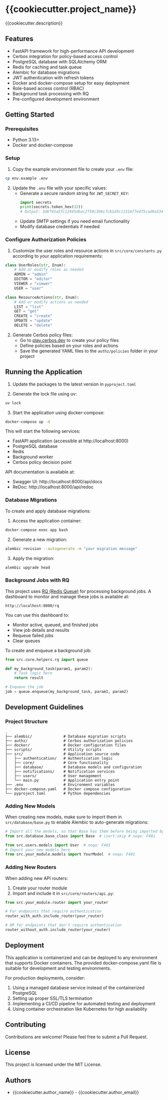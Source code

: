 # {{cookiecutter.project_name}}

{{cookiecutter.description}}

## Features

- FastAPI framework for high-performance API development
- Cerbos integration for policy-based access control
- PostgreSQL database with SQLAlchemy ORM
- Redis for caching and task queue
- Alembic for database migrations
- JWT authentication with refresh tokens
- Docker and docker-compose setup for easy deployment
- Role-based access control (RBAC)
- Background task processing with RQ
- Pre-configured development environment

## Getting Started

### Prerequisites

- Python 3.13+
- Docker and docker-compose

### Setup

1. Copy the example environment file to create your `.env` file:

```bash
cp env.example .env
```

2. Update the `.env` file with your specific values:
   - Generate a secure random string for `JWT_SECRET_KEY`:
     ```python
     import secrets
     print(secrets.token_hex(32))
     # Output: 3d6f45a5fc12445dbac2f59c3b6c7cb1d3c11316f7e4f5cad6a53449a8d02fd8
     ```
   - Update SMTP settings if you need email functionality
   - Modify database credentials if needed

### Configure Authorization Policies

1. Customize the user roles and resource actions in `src/core/constants.py` according to your application requirements:

```python
class UserRoles(str, Enum):
    # Add or modify roles as needed
    ADMIN = "admin"
    EDITOR = "editor"
    VIEWER = "viewer"
    USER = "user"

class ResourceActions(str, Enum):
    # Add or modify actions as needed
    LIST = "list"
    GET = "get"
    CREATE = "create"
    UPDATE = "update"
    DELETE = "delete"
```

2. Generate Cerbos policy files:
   - Go to [play.cerbos.dev](https://play.cerbos.dev) to create your policy files
   - Define policies based on your roles and actions
   - Save the generated YAML files to the `authz/policies` folder in your project

## Running the Application

1. Update the packages to the latest version in `pyproject.toml`

2. Generate the lock file using uv:

```bash
uv lock
```

3. Start the application using docker-compose:

```bash
docker-compose up -d
```

This will start the following services:
- FastAPI application (accessible at http://localhost:8000)
- PostgreSQL database
- Redis
- Background worker
- Cerbos policy decision point

API documentation is available at:
- Swagger UI: http://localhost:8000/api/docs
- ReDoc: http://localhost:8000/api/redoc

### Database Migrations

To create and apply database migrations:

1. Access the application container:
```bash
docker-compose exec app bash
```

2. Generate a new migration:
```bash
alembic revision --autogenerate -m "your migration message"
```

3. Apply the migration:
```bash
alembic upgrade head
```

### Background Jobs with RQ

This project uses [RQ (Redis Queue)](https://python-rq.org/) for processing background jobs. A dashboard to monitor and manage these jobs is available at:

```
http://localhost:8000/rq
```

You can use this dashboard to:
- Monitor active, queued, and finished jobs
- View job details and results
- Requeue failed jobs
- Clear queues

To create and enqueue a background job:

```python
from src.core.helpers.rq import queue

def my_background_task(param1, param2):
    # Task logic here
    return result

# Enqueue the job
job = queue.enqueue(my_background_task, param1, param2)
```

## Development Guidelines

### Project Structure

```
.
├── alembic/              # Database migration scripts
├── authz/                # Cerbos authorization policies
├── docker/               # Docker configuration files
├── scripts/              # Utility scripts
├── src/                  # Application source code
│   ├── authentication/   # Authentication logic
│   ├── core/             # Core functionality
│   ├── database/         # Database models and configuration
│   ├── notifications/    # Notification services
│   ├── users/            # User management
│   └── main.py           # Application entry point
├── .env                  # Environment variables
├── docker-compose.yaml   # Docker compose configuration
└── pyproject.toml        # Python dependencies
```

### Adding New Models

When creating new models, make sure to import them in `src/database/base.py` to enable Alembic to auto-generate migrations:

```python
# Import all the models, so that Base has them before being imported by Alembic
from src.database.base_class import Base  # isort:skip # noqa: F401

from src.users.models import User  # noqa: F401
# Import your new models here
from src.your_module.models import YourModel  # noqa: F401
```

### Adding New Routers

When adding new API routers:

1. Create your router module
2. Import and include it in `src/core/routers/api.py`:

```python
from src.your_module.router import your_router

# For endpoints that require authentication
router_with_auth.include_router(your_router)

# OR for endpoints that don't require authentication
router_without_auth.include_router(your_router)
```

## Deployment

This application is containerized and can be deployed to any environment that supports Docker containers. The provided docker-compose.yaml file is suitable for development and testing environments.

For production deployments, consider:

1. Using a managed database service instead of the containerized PostgreSQL
2. Setting up proper SSL/TLS termination
3. Implementing a CI/CD pipeline for automated testing and deployment
4. Using container orchestration like Kubernetes for high availability

## Contributing

Contributions are welcome! Please feel free to submit a Pull Request.

## License

This project is licensed under the MIT License.

## Authors

- {{cookiecutter.author_name}} - {{cookiecutter.author_email}}